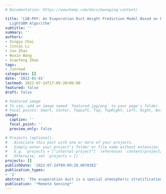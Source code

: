 ```yaml
---
# Documentation: https://wowchemy.com/docs/managing-content/

title: 'LGB-PHY: An Evaporation Duct Height Prediction Model Based on Physically Constrained
  LightGBM Algorithm'
subtitle: ''
summary: ''
authors:
- Xingyu Chai
- Jincai Li
- Jun Zhao
- Wuxin Wang
- Xiaofeng Zhao
tags:
- /unread
categories: []
date: '2022-01-01'
lastmod: 2022-07-24T17:09:20+08:00
featured: false
draft: false

# Featured image
# To use, add an image named `featured.jpg/png` to your page's folder.
# Focal points: Smart, Center, TopLeft, Top, TopRight, Left, Right, BottomLeft, Bottom, BottomRight.
image:
  caption: ''
  focal_point: ''
  preview_only: false

# Projects (optional).
#   Associate this post with one or more of your projects.
#   Simply enter your project's folder or file name without extension.
#   E.g. `projects = ["internal-project"]` references `content/project/deep-learning/index.md`.
#   Otherwise, set `projects = []`.
projects: []
publishDate: '2022-07-24T09:09:20.007838Z'
publication_types:
- '2'
abstract: 'The evaporation duct is a special atmospheric stratification that significantly influences the propagation path of electromagnetic waves at sea, and hence, it is crucial for the stability of the radio communication systems. Affected by physical parameters that are not universal, traditional evaporation duct theoretical models often have limited accuracy and poor generalization ability, e.g., the remote sensing method is limited by the inversion algorithm. The accuracy, generalization ability and scientific interpretability of the existing pure data-driven evaporation duct height prediction models still need to be improved. To address these issues, in this paper, we use the voyage observation data and propose the physically constrained LightGBM evaporation duct height prediction model (LGB-PHY). The proposed model integrates the Babin–Young–Carton (BYC) physical model into a custom loss function. Compared with the eXtreme Gradient Boosting (XGB) model, the LGB-PHY based on a 5-day voyage data set of the South China Sea provides significant improvement where the RMSE index is reduced by 68%, while the SCC index is improved by 6.5%. We further carried out a cross-comparison experiment of regional generalization and show that in the sea area with high latitude and strong adaptability of the BYC model, the LGB-PHY model has a stronger regional generalization performance than that of the XGB model.'
publication: '*Remote Sensing*'
---
```

